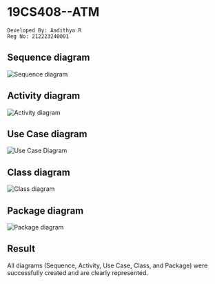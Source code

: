 # 19CS408--ATM

```
Developed By: Aadithya R
Reg No: 212223240001
```
## Sequence diagram
![Sequence diagram](https://github.com/user-attachments/assets/848772aa-e8ed-408d-95fc-40a2b80bef75)

## Activity diagram
![Activity diagram](https://github.com/user-attachments/assets/c8174fa9-3839-47e1-a552-630c983284db)

## Use Case diagram
![Use Case Diagram](https://github.com/user-attachments/assets/23c8129c-8a84-404f-a6c3-38d67b7fc9ef)

## Class diagram
![Class diagram](https://github.com/user-attachments/assets/29f08880-b6bc-4a11-9a06-4b30b93a854a)

## Package diagram
![Package diagram](https://github.com/user-attachments/assets/7bf01bd0-8f93-48df-a048-bbed6d5dcf03)

## Result
All diagrams (Sequence, Activity, Use Case, Class, and Package) were successfully created and are clearly represented.
